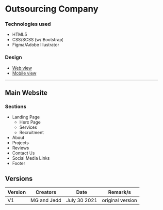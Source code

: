 # Outsourcing Company

### Technologies used
- HTML5
- CSS/SCSS (w/ Bootstrap)
- Figma/Adobe Illustrator

### Design
* [Web view](https://www.figma.com/proto/VUUc4tJoLGthdNNGUtzrIj/Company-Website?page-id=0%3A1&node-id=3%3A3&viewport=241%2C48%2C0.75&scaling=contain)
* [Mobile view](https://www.figma.com/proto/VUUc4tJoLGthdNNGUtzrIj/Company-Website?page-id=3%3A2&node-id=3%3A4&viewport=241%2C48%2C1&scaling=scale-down)

*******************
## Main Website
### Sections
* Landing Page
  * Hero Page
  * Services
  * Recruitment
* About
* Projects
* Reviews
* Contact Us
* Social Media Links 
* Footer

## Versions
| Version | Creators | Date | Remark/s |
|-----|---------|---------| ---------|
| V1 | MG and Jedd | July 30 2021 | original version|
